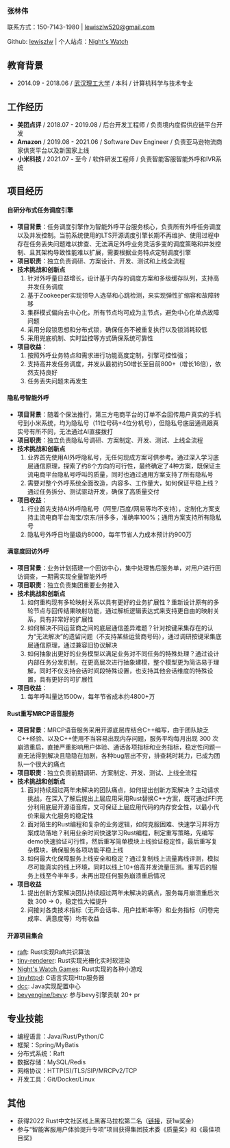 ### 张林伟

联系方式：150-7143-1980 | lewiszlw520@gmail.com

Github: [lewiszlw](https://github.com/lewiszlw) | 个人站点：[Night's Watch](https://nightswatch.games)

## 教育背景
- 2014.09 - 2018.06 / [武汉理工大学](https://en.wikipedia.org/wiki/Wuhan_University_of_Technology) / 本科 / 计算机科学与技术专业

## 工作经历
- **美团点评** / 2018.07 - 2019.08 / 后台开发工程师 / 负责境内度假供应链平台开发
- **Amazon** / 2019.08 - 2021.06 / Software Dev Engineer / 负责亚马逊物流商家供货平台以及新国家上线
- **小米科技** / 2021.07 - 至今 / 软件研发工程师 / 负责智能客服智能外呼和IVR系统

## 项目经历

#### 自研分布式任务调度引擎
- **项目背景**：任务调度引擎作为智能外呼平台服务核心，负责所有外呼任务调度以及并发控制。当前系统使用的LTS开源调度引擎长期不再维护、使用过程中存在任务丢失问题难以排查、无法满足外呼业务灵活多变的调度策略和并发控制、且其架构导致性能难以扩展，需要根据业务特点定制调度引擎
- **项目职责**：独立负责调研、方案设计、开发、测试和上线全流程
- **技术挑战和创新点**
  1. 针对外呼量日益增长，设计基于内存的调度方案和多级缓存队列，支持高并发任务调度
  2. 基于Zookeeper实现领导人选举和心跳检测，来实现弹性扩缩容和故障转移
  3. 集群模式偏向去中心化，所有节点均可成为主节点，避免中心化单点故障问题
  4. 采用分段锁思想和分布式锁，确保任务不被重复执行以及锁消耗较低
  5. 采用兜底机制、实时监控等方式确保系统可靠性
- **项目收益**：
  1. 按照外呼业务特点和需求进行功能高度定制，引擎可控性强；
  2. 支持高并发任务调度，并发从最初约50增长至目前800+（增长16倍），依然支持良好
  3. 任务丢失问题未再发生

#### 隐私号智能外呼
- **项目背景**：随着个保法推行，第三方电商平台的订单不会回传用户真实的手机号到小米系统，均为隐私号（11位号码+4位分机号），但隐私号底层通讯跟真实号有所不同，无法通过AI直接拨打
- **项目职责**：独立负责隐私号调研、方案制定、开发、测试、上线全流程
- **技术挑战和创新点**
  1. 业界首先使用AI外呼隐私号，无任何现成方案可供参考。通过深入学习底层通信原理，探索了约8个方向的可行性，最终确定了4种方案，既保证主流电商平台隐私号呼叫的质量，同时也通过通用方案支持了所有隐私号
  2. 需要对整个外呼系统全面改造，内容多、工作量大，如何保证平稳上线？通过任务拆分、测试驱动开发，确保了高质量交付
- **项目收益**：
  1. 行业首先支持AI外呼隐私号（阿里/百度/网易等均不支持），定制化方案支持主流电商平台淘宝/京东/拼多多，准确率100%；通用方案支持所有隐私号
  2. 隐私号外呼日均量级约8000，每年节省人力成本预计约900万

#### 满意度回访外呼
- **项目背景**：业务计划搭建一个回访中心，集中处理售后服务单，对用户进行回访调查，一期需实现全量智能外呼
- **项目职责**：独立负责集团重要业务接入
- **技术挑战和创新点**
  1. 如何重构现有多轮映射关系以具有更好的业务扩展性？重新设计原有的多轮节点与回传结果映射功能，通过解析逻辑表达式来支持更自由的映射关系，具有非常好的扩展性
  2. 如何解决不同运营商之间的底层通信差异难题？针对按键采集存在的认为“无法解决”的遗留问题（不支持某些运营商号码），通过调研按键采集底层通信原理，通过兼容旧协议解决
  3. 如何抽象出更好的业务模型以满足业务对不同任务的特殊处理？通过设计内部任务分发机制，在更高层次进行抽象建模，整个模型更为简洁易于理解，同时不仅支持会话时间段特殊设置，也支持其他会话维度的特殊设置，具有更好的可扩展性
- **项目收益**：
  1. 每年呼叫量达1500w，每年节省成本约4800+万

#### Rust重写MRCP语音服务
- **项目背景**：MRCP语音服务采用开源底层库结合C++编写，由于团队缺乏C++经验、以及C++使用不当容易出现内存问题，服务平均每月出现 300 次崩溃重启，直接严重影响用户体验、通话各项指标和业务指标，稳定性问题一直无法得到解决且隐隐在加剧，各种bug层出不穷，排查耗时耗力，已成为团队一个很大的痛点
- **项目职责**：独立负责前期调研、方案制定、开发、测试、上线全流程
- **技术挑战和创新点**
  1. 面对持续超过两年未解决的团队痛点，如何提出创新方案解决？主动请求挑战，在深入了解后提出上层应用采用Rust替换C++方案，既可通过FFI充分利用底层开源语音库，又可保证上层应用代码的内存安全性，以最小代价来最大化服务的稳定性
  2. 面对陌生的Rust编程和复杂的业务逻辑，如何克服困难、快速学习并将方案成功落地？利用业余时间快速学习Rust编程，制定重写策略，先编写demo快速验证可行性，然后重写简单模块上线验证稳定性，最后重写复杂模块，确保服务各项功能平稳上线
  3. 如何最大化保障服务上线安全和稳定？通过复制线上流量离线评测，模拟尽可能真实的线上环境，同时以线上10+倍高并发流量压测。重写后的服务上线至今半年多，未再出现任何服务崩溃重启情况
- **项目收益**
  1. 提出创新方案解决团队持续超过两年未解决的痛点，服务每月崩溃重启次数 300 -> 0，稳定性大幅提升
  2. 间接对各类技术指标（无声会话率、用户挂断率等）和业务指标（问卷完成率、满意度等）均有收益

#### 开源项目集合
- [raft](https://github.com/lewiszlw/raft): Rust实现Raft共识算法
- [tiny-renderer](https://github.com/NightsWatchGames/tiny-renderer): Rust实现光栅化实时软渲染
- [Night's Watch Games](https://github.com/NightsWatchGames/): Rust实现的各种小游戏
- [tinyhttpd](https://github.com/lewiszlw/tinyhttpd): C语言实现Http服务器
- [dcc](https://github.com/lewiszlw/dcc): Java实现配置中心
- [bevyengine/bevy](https://github.com/bevyengine/bevy/pulls/lewiszlw): 参与bevy引擎贡献 20+ pr

## 专业技能
- 编程语言：Java/Rust/Python/C
- 框架：Spring/MyBatis
- 分布式系统：Raft
- 数据存储：MySQL/Redis
- 网络协议：HTTP(S)/TLS/SIP/MRCPv2/TCP
- 开发工具：Git/Docker/Linux

## 其他
- 获得2022 Rust中文社区线上黑客马拉松第二名（[链接](https://mp.weixin.qq.com/s/dlNIbZ486syRPlzw7YwC0Q)，获1w奖金）
- 参与“智能客服用户体验提升专项”项目获得集团技术委《质量奖》和《最佳项目奖》